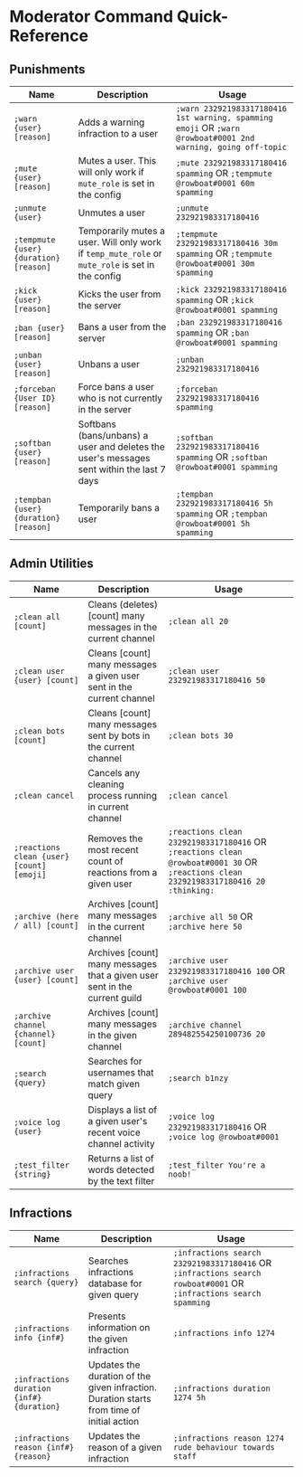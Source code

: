 # Moderator Command Quick-Reference

## Punishments

| Name | Description | Usage |
|------|-------------|-------|
| `;warn {user} [reason]` | Adds a warning infraction to a user | `;warn 232921983317180416 1st warning, spamming emoji` OR `;warn @rowboat#0001 2nd warning, going off-topic` |
| `;mute {user} [reason]` | Mutes a user. This will only work if `mute_role` is set in the config | `;mute 232921983317180416 spamming` OR  `;tempmute @rowboat#0001 60m spamming` |
| `;unmute {user}` | Unmutes a user | `;unmute 232921983317180416` |
| `;tempmute {user} {duration} [reason]` | Temporarily mutes a user. Will only work if `temp_mute_role` or `mute_role` is set in the config | `;tempmute 232921983317180416 30m spamming` OR `;tempmute @rowboat#0001 30m spamming` |
| `;kick {user} [reason]` | Kicks the user from the server | `;kick 232921983317180416 spamming` OR `;kick @rowboat#0001 spamming` |
| `;ban {user} [reason]` | Bans a user from the server | `;ban 232921983317180416 spamming` OR `;ban @rowboat#0001 spamming` |
| `;unban {user} [reason]` | Unbans a user | `;unban 232921983317180416` |
| `;forceban {User ID} [reason]` | Force bans a user who is not currently in the server | `;forceban 232921983317180416 spamming` |
| `;softban {user} [reason]` | Softbans (bans/unbans) a user and deletes the user's messages sent within the last 7 days | `;softban 232921983317180416 spamming` OR `;softban @rowboat#0001 spamming` |
| `;tempban {user} {duration} [reason]` | Temporarily bans a user | `;tempban 232921983317180416 5h spamming` OR `;tempban @rowboat#0001 5h spamming` |


## Admin Utilities

| Name | Description | Usage |
|------|-------------|-------|
| `;clean all [count]` | Cleans (deletes) [count] many messages in the current channel | `;clean all 20` |
| `;clean user {user} [count]` | Cleans [count] many messages a given user sent in the current channel | `;clean user 232921983317180416 50` |
| `;clean bots [count]` | Cleans [count] many messages sent by bots in the current channel | `;clean bots 30` |
| `;clean cancel` | Cancels any cleaning process running in current channel | `;clean cancel` |
| `;reactions clean {user} [count] [emoji]` | Removes the most recent count of reactions from a given user | `;reactions clean 232921983317180416` OR `;reactions clean @rowboat#0001 30` OR `;reactions clean 232921983317180416 20 :thinking:` |
| `;archive (here / all) [count]` | Archives [count] many messages in the current channel | `;archive all 50` OR `;archive here 50` |
| `;archive user {user} [count]` | Archives [count] many messages that a given user sent in the current guild | `;archive user 232921983317180416 100` OR `;archive user @rowboat#0001 100` |
| `;archive channel {channel} [count]` | Archives [count] many messages in the given channel | `;archive channel 289482554250100736 20` |
| `;search {query}` | Searches for usernames that match given query | `;search b1nzy` |
| `;voice log {user}` | Displays a list of a given user's recent voice channel activity | `;voice log 232921983317180416` OR `;voice log @rowboat#0001` |
| `;test_filter {string}` | Returns a list of words detected by the text filter | `;test_filter You're a noob!` |


## Infractions

| Name | Description | Usage |
|------|-------------|-------|
| `;infractions search {query}` | Searches infractions database for given query | `;infractions search 232921983317180416` OR `;infractions search rowboat#0001` OR `;infractions search spamming`
| `;infractions info {inf#}` | Presents information on the given infraction | `;infractions info 1274`
| `;infractions duration {inf#} {duration}` | Updates the duration of the given infraction. Duration starts from time of initial action | `;infractions duration 1274 5h` |
| `;infractions reason {inf#} {reason}` | Updates the reason of a given infraction | `;infractions reason 1274 rude behaviour towards staff` |
